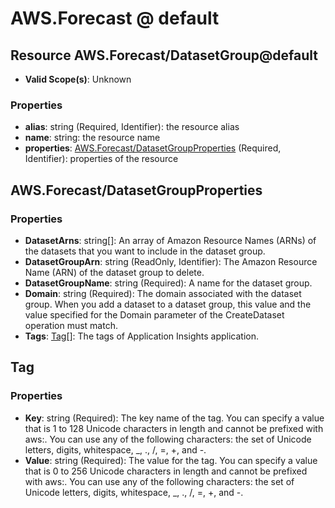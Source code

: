 # AWS.Forecast @ default

## Resource AWS.Forecast/DatasetGroup@default
* **Valid Scope(s)**: Unknown
### Properties
* **alias**: string (Required, Identifier): the resource alias
* **name**: string: the resource name
* **properties**: [AWS.Forecast/DatasetGroupProperties](#awsforecastdatasetgroupproperties) (Required, Identifier): properties of the resource

## AWS.Forecast/DatasetGroupProperties
### Properties
* **DatasetArns**: string[]: An array of Amazon Resource Names (ARNs) of the datasets that you want to include in the dataset group.
* **DatasetGroupArn**: string (ReadOnly, Identifier): The Amazon Resource Name (ARN) of the dataset group to delete.
* **DatasetGroupName**: string (Required): A name for the dataset group.
* **Domain**: string (Required): The domain associated with the dataset group. When you add a dataset to a dataset group, this value and the value specified for the Domain parameter of the CreateDataset operation must match.
* **Tags**: [Tag](#tag)[]: The tags of Application Insights application.

## Tag
### Properties
* **Key**: string (Required): The key name of the tag. You can specify a value that is 1 to 128 Unicode characters in length and cannot be prefixed with aws:. You can use any of the following characters: the set of Unicode letters, digits, whitespace, _, ., /, =, +, and -.
* **Value**: string (Required): The value for the tag. You can specify a value that is 0 to 256 Unicode characters in length and cannot be prefixed with aws:. You can use any of the following characters: the set of Unicode letters, digits, whitespace, _, ., /, =, +, and -.

